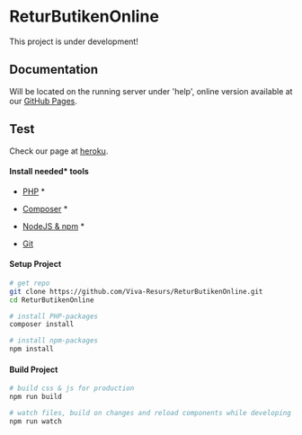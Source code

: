 # ReturButikenOnline
This project is under development!

## Documentation

Will be located on the running server under 'help', online version available at our [GitHub Pages](https://viva-resurs.github.io/ReturButikenOnline).

## Test

Check our page at [heroku](http://returbutikenonline.herokuapp.com).

#### Install needed* tools

- [PHP](http://php.net/) *

- [Composer](https://getcomposer.org/download/) *

- [NodeJS & npm](https://nodejs.org/en/download/) *

- [Git](https://git-scm.com/download/win)


#### Setup Project
```bash
# get repo
git clone https://github.com/Viva-Resurs/ReturButikenOnline.git
cd ReturButikenOnline

# install PHP-packages
composer install

# install npm-packages
npm install
```

#### Build Project
```bash
# build css & js for production
npm run build

# watch files, build on changes and reload components while developing
npm run watch
```
